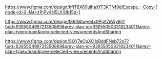 https://www.figma.com/design/kftT8X80ulhaXfT3KTNf9d/Escape.--Copy-?node-id=0-1&t=z1hPv4H5Lh1Uk15d-1

https://www.figma.com/design/I39IN0wye4x0PpA7eWy9Ij?fuid=939550499721350869&prev-plan-id=939550503318234011&prev-plan-type=team&prev-selected-view=recentsAndSharing

https://www.figma.com/design/SGY7eOpXC1xBddFNsb72o7?fuid=939550499721350869&prev-plan-id=939550503318234011&prev-plan-type=team&prev-selected-view=recentsAndSharing
